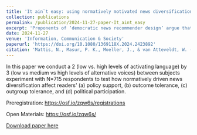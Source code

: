 ```yaml
---
title: 'It ain`t easy: using normatively motivated news diversification to facilitate policy support, tolerance, and political participation'
collection: publications
permalink: /publication/2024-11-27-paper-It_aint_easy
excerpt: 'Proponents of ‘democratic news recommender design’ argue that algorithmic news diversification may facilitate democratic participation. However, while various news diversification metrics have been proposed in recent years, few of them have been put to the test with real users. To assess the promises and pitfalls of algorithmic news diversification, we conduct a 2 (low vs. high levels of activating language) by 3 (low vs medium vs high levels of alternative voices) between subjects experiment with N=715 respondents to test how normatively driven news diversification affects readers` (a) policy support, (b) outcome tolerance, (c) outgroup tolerance, and (d) political participation. Results show that in a one-off experiment, exposure diversity has at best very small effects on the dependent variables when demographic and attitudinal characteristics are controlled for. We also find that extreme forms of news diversification may impede user satisfaction.'
date: 2024-11-27
venue: 'Information, Communication & Society'
paperurl: 'https://doi.org/10.1080/1369118X.2024.2423892'
citation: 'Mattis, N., Masur, P. K., Moeller, J., & van Atteveldt, W. (2024). It ain`t easy: using normatively motivated news diversification to facilitate policy support, tolerance, and political participation. Information, Communication & Society, 1-18.'
---
```


In this paper we conduct a 2 (low vs. high levels of activating language) by 3 (low vs medium vs high levels of alternative voices) between subjects experiment with N=715 respondents to test how normatively driven news diversification affect readers' (a) policy support, (b) outcome tolerance, (c) outgroup tolerance, and (d) political participation.

Preregistration: https://osf.io/zqw6s/registrations

Open Materials: https://osf.io/zqw6s/

[Download paper here](http://nickma101.github.io/files/It_aint_easy.pdf)